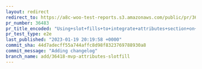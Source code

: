 ```yaml
---
layout: redirect
redirect_to: https://a8c-woo-test-reports.s3.amazonaws.com/public/pr/36483/e2e/index.html
pr_number: 36483
pr_title_encoded: "Using+slot+fills+to+integrate+attributes+section+on+product+editor"
pr_test_type: e2e
last_published: "2023-01-19 20:19:58 +0000"
commit_sha: 44d7adecff55a744affc8d98f8323769788930a8
commit_message: "Adding changelog"
branch_name: add/36418-mvp-attributes-slotfill
---
```

